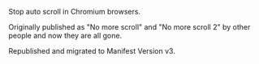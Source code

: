 Stop auto scroll in Chromium browsers.

Originally published as "No more scroll" and "No more scroll 2" by other people and now they are all gone.

Republished and migrated to Manifest Version v3.